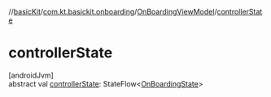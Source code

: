 //[basicKit](../../../index.md)/[com.kt.basickit.onboarding](../index.md)/[OnBoardingViewModel](index.md)/[controllerState](controller-state.md)

# controllerState

[androidJvm]\
abstract val [controllerState](controller-state.md): StateFlow&lt;[OnBoardingState](../-on-boarding-state/index.md)&gt;
